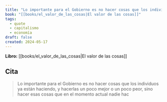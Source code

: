 ```yaml
---
title: "Lo importante para el Gobierno es no hacer cosas que los individuos ya están hac..."
book: "[[books/el_valor_de_las_cosas|El valor de las cosas]]"
tags:
  - quote
  - capitalismo
  - economía
draft: false
created: 2024-05-17
---
```


**Libro:** [[books/el_valor_de_las_cosas|El valor de las cosas]]

## Cita
> Lo importante para el Gobierno es no hacer cosas que los individuos ya están haciendo, y hacerlas un poco mejor o un poco peor, sino hacer esas cosas que en el momento actual nadie hac
